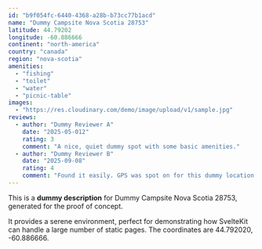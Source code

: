 ```yaml
---
id: "b9f054fc-6440-4368-a28b-b73cc77b1acd"
name: "Dummy Campsite Nova Scotia 28753"
latitude: 44.79202
longitude: -60.886666
continent: "north-america"
country: "canada"
region: "nova-scotia"
amenities:
  - "fishing"
  - "toilet"
  - "water"
  - "picnic-table"
images:
  - "https://res.cloudinary.com/demo/image/upload/v1/sample.jpg"
reviews:
  - author: "Dummy Reviewer A"
    date: "2025-05-012"
    rating: 3
    comment: "A nice, quiet dummy spot with some basic amenities."
  - author: "Dummy Reviewer B"
    date: "2025-09-08"
    rating: 4
    comment: "Found it easily. GPS was spot on for this dummy location."
---
```


This is a **dummy description** for Dummy Campsite Nova Scotia 28753, generated for the proof of concept.

It provides a serene environment, perfect for demonstrating how SvelteKit can handle a large number of static pages. The coordinates are 44.792020, -60.886666.
